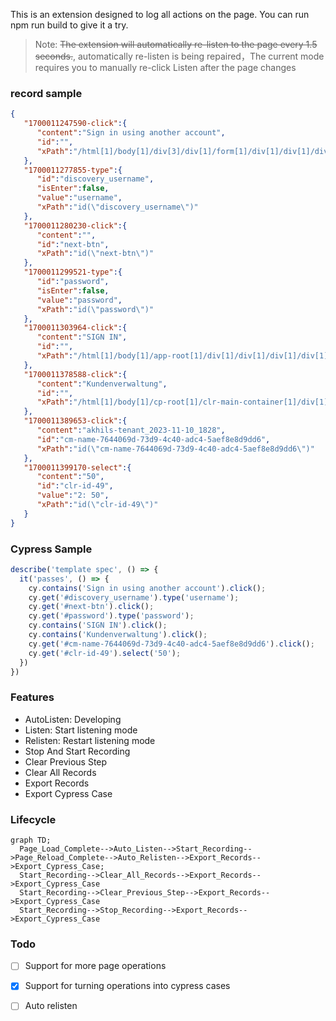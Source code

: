 This is an extension designed to log all actions on the page. You can run npm run build to give it a try.

> Note: ~~The extension will automatically re-listen to the page every 1.5 seconds.~~, automatically re-listen is being repaired，The current mode requires you to manually re-click Listen after the page changes

### record sample

```json
{
   "1700011247590-click":{
      "content":"Sign in using another account",
      "id":"",
      "xPath":"/html[1]/body[1]/div[3]/div[1]/form[1]/div[1]/div[1]/div[1]/div[4]/label[1]/a[1]"
   },
   "1700011277855-type":{
      "id":"discovery_username",
      "isEnter":false,
      "value":"username",
      "xPath":"id(\"discovery_username\")"
   },
   "1700011280230-click":{
      "content":"",
      "id":"next-btn",
      "xPath":"id(\"next-btn\")"
   },
   "1700011299521-type":{
      "id":"password",
      "isEnter":false,
      "value":"password",
      "xPath":"id(\"password\")"
   },
   "1700011303964-click":{
      "content":"SIGN IN",
      "id":"",
      "xPath":"/html[1]/body[1]/app-root[1]/div[1]/div[1]/div[1]/div[1]/app-enter-password-page[1]/div[1]/form[1]/div[1]/button[1]"
   },
   "1700011378588-click":{
      "content":"Kundenverwaltung",
      "id":"",
      "xPath":"/html[1]/body[1]/cp-root[1]/clr-main-container[1]/div[1]/div[1]/cp-nav[1]/clr-vertical-nav[1]/div[1]/div[3]/a[1]/span[1]"
   },
   "1700011389653-click":{
      "content":"akhils-tenant_2023-11-10_1828",
      "id":"cm-name-7644069d-73d9-4c40-adc4-5aef8e8d9dd6",
      "xPath":"id(\"cm-name-7644069d-73d9-4c40-adc4-5aef8e8d9dd6\")"
   },
   "1700011399170-select":{
      "content":"50",
      "id":"clr-id-49",
      "value":"2: 50",
      "xPath":"id(\"clr-id-49\")"
   }
}
```

### Cypress Sample
```javascript
describe('template spec', () => {
  it('passes', () => {
    cy.contains('Sign in using another account').click();
    cy.get('#discovery_username').type('username');
    cy.get('#next-btn').click();
    cy.get('#password').type('password');
    cy.contains('SIGN IN').click();
    cy.contains('Kundenverwaltung').click();
    cy.get('#cm-name-7644069d-73d9-4c40-adc4-5aef8e8d9dd6').click();
    cy.get('#clr-id-49').select('50');
  })
})

```

### Features

* AutoListen: Developing
* Listen: Start listening mode
* Relisten: Restart listening mode
* Stop And Start Recording
* Clear Previous Step
* Clear All Records
* Export Records
* Export Cypress Case

### Lifecycle

```mermaid
graph TD;
  Page_Load_Complete-->Auto_Listen-->Start_Recording-->Page_Reload_Complete-->Auto_Relisten-->Export_Records-->Export_Cypress_Case;
  Start_Recording-->Clear_All_Records-->Export_Records-->Export_Cypress_Case
  Start_Recording-->Clear_Previous_Step-->Export_Records-->Export_Cypress_Case
  Start_Recording-->Stop_Recording-->Export_Records-->Export_Cypress_Case

```



### Todo

- [ ] Support for more page operations
- [x] Support for turning operations into cypress cases
- [ ] Auto relisten

